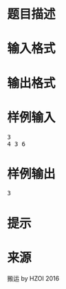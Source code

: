 

# 题目描述



# 输入格式



# 输出格式



# 样例输入


<pre>3
4 3 6
</pre>

# 样例输出


<pre>3</pre>

# 提示



# 来源


<p>
搬运 by HZOI 2016
</p>
